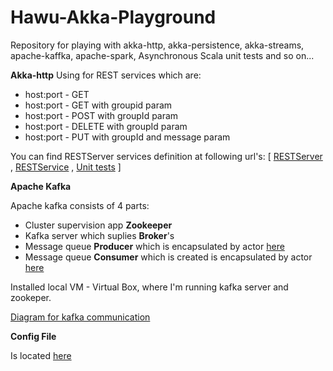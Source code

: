 # Hawu-Akka-Playground
Repository for playing with akka-http, akka-persistence, akka-streams, apache-kaffka, apache-spark, Asynchronous Scala unit tests and so on...


**Akka-http**
Using for REST services which are:
- host:port - GET
- host:port - GET with groupid param 
- host:port - POST with groupId param
- host:port - DELETE with groupId param
- host:port - PUT with groupId and message param


You can find RESTServer services definition at following url's:
 \[
 [RESTServer](https://github.com/Hawuawu/Hawu-Akka-Playground/blob/master/src/main/scala/com/hawu/playground/akka/http/server/RESTServer.scala)
 , [RESTService](https://github.com/Hawuawu/Hawu-Akka-Playground/blob/master/src/main/scala/com/hawu/playground/akka/http/server/RESTServices.scala)
, [Unit tests](https://github.com/Hawuawu/Hawu-Akka-Playground/blob/master/src/test/scala/com/hawu/playground/akka/tests/RESTServerTests.scala)
\]

**Apache Kafka**

Apache kafka consists of 4 parts:
- Cluster supervision app **Zookeeper**
- Kafka server which suplies **Broker**'s
- Message queue **Producer** which is encapsulated by actor [here](https://github.com/Hawuawu/Hawu-Akka-Playground/blob/master/src/main/scala/com/hawu/playground/akka/producer/CommandKafkaProducer.scala)
- Message queue **Consumer** which is created is encapsulated by actor [here](https://github.com/Hawuawu/Hawu-Akka-Playground/blob/master/src/main/scala/com/hawu/playground/akka/consumer/CommandKafkaConsumer.scala)

Installed local VM - Virtual Box, where I'm running kafka server and zookeper.

[Diagram for kafka communication](https://raw.githubusercontent.com/Hawuawu/Hawu-Akka-Playground/master/src/main/resources/Kafka_layer.png)

**Config File**

Is located [here](https://github.com/Hawuawu/Hawu-Akka-Playground/blob/master/src/main/resources/application.conf)


